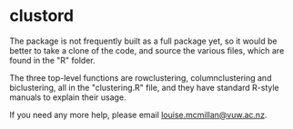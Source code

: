 # clustord

The package is not frequently built as a full package yet, so it would be better to take a clone of the code, and source the various files, which are found in the "R" folder.

The three top-level functions are rowclustering, columnclustering and biclustering, all in the "clustering.R" file, and they have standard R-style manuals to explain their usage.

If you need any more help, please email louise.mcmillan@vuw.ac.nz.
